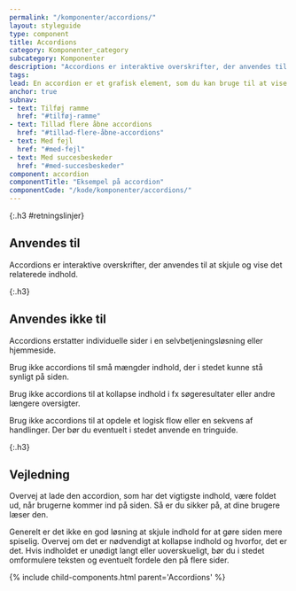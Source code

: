 ```yaml
---
permalink: "/komponenter/accordions/"
layout: styleguide
type: component
title: Accordions
category: Komponenter_category
subcategory: Komponenter
description: "Accordions er interaktive overskrifter, der anvendes til at skjule og vise det relaterede indhold."
tags:
lead: En accordion er et grafisk element, som du kan bruge til at vise indhold med. Accordions bliver fremvist i lodret rækkefølge med synlig overskrift. Ved at klikke på accordion folder beskrivelsen af indholdet sig ud. Klikker du igen, folder beskrivelsen sammen igen.
anchor: true
subnav:
- text: Tilføj ramme
  href: "#tilføj-ramme"
- text: Tillad flere åbne accordions
  href: "#tillad-flere-åbne-accordions"
- text: Med fejl
  href: "#med-fejl"
- text: Med succesbeskeder
  href: "#med-succesbeskeder"
component: accordion
componentTitle: "Eksempel på accordion"
componentCode: "/kode/komponenter/accordions/"
---
```


{:.h3 #retningslinjer}
## Anvendes til

Accordions er interaktive overskrifter, der anvendes til at skjule og vise det relaterede indhold.

{:.h3}
## Anvendes ikke til

Accordions erstatter individuelle sider i en selvbetjeningsløsning eller hjemmeside.

Brug ikke accordions til små mængder indhold, der i stedet kunne stå synligt på siden.

Brug ikke accordions til at kollapse indhold i fx søgeresultater eller andre længere oversigter.

Brug ikke accordions til at opdele et logisk flow eller en sekvens af handlinger. Der bør du eventuelt i stedet anvende en tringuide.

{:.h3}
## Vejledning

Overvej at lade den accordion, som har det vigtigste indhold, være foldet ud, når brugerne kommer ind på siden. Så er du sikker på, at dine brugere læser den.

Generelt er det ikke en god løsning at skjule indhold for at gøre siden mere spiselig. Overvej om det er nødvendigt at kollapse indhold og hvorfor, det er det. Hvis indholdet er unødigt langt eller uoverskueligt, bør du i stedet omformulere teksten og eventuelt fordele den på flere sider.


{% include child-components.html parent='Accordions' %}
